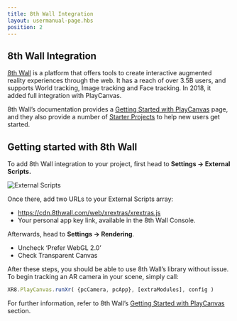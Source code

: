 ```yaml
---
title: 8th Wall Integration
layout: usermanual-page.hbs
position: 2
---
```


## 8th Wall Integration

[8th Wall][1] is a platform that offers tools to create interactive augmented reality experiences through the web. It has a reach of over 3.5B users, and supports World tracking, Image tracking and Face tracking. In 2018, it added full integration with PlayCanvas.

8th Wall’s documentation provides a [Getting Started with PlayCanvas][2] page, and they also provide a number of [Starter Projects][3] to help new users get started.

## Getting started with 8th Wall

To add 8th Wall integration to your project, first head to **Settings -> External Scripts.**

![External Scripts][4]

Once there, add two URLs to your External Scripts array:
- https://cdn.8thwall.com/web/xrextras/xrextras.js
- Your personal app key link, available in the 8th Wall Console.

Afterwards, head to **Settings -> Rendering**.
- Uncheck ‘Prefer WebGL 2.0’
- Check Transparent Canvas

After these steps, you should be able to use 8th Wall’s library without issue. To begin tracking an AR camera in your scene, simply call:

```javascript
XR8.PlayCanvas.runXr( {pcCamera, pcApp}, [extraModules], config )
```

For further information, refer to 8th Wall’s [Getting Started with PlayCanvas][2] section.

[1]: https://www.8thwall.com/
[2]: https://cdn.8thwall.com/web/xrextras/xrextras.js
[3]: https://playcanvas.com/user/the8thwall
[4]: /images/user-manual/xr/ar/8th-wall-external-scripts.png